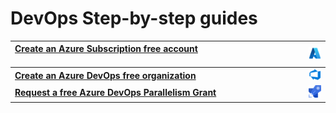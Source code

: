 # DevOps Step-by-step guides
|  [**Create an Azure Subscription free account**](https://github.com/MohamedRadwan-DevOps/DevOps-step-by-step-arabic/blob/main/docs/create-an-azure-subscription-free-account.md) &nbsp;&nbsp;&nbsp;&nbsp;&nbsp;&nbsp;&nbsp;&nbsp;&nbsp;&nbsp;&nbsp;&nbsp;&nbsp;&nbsp;&nbsp;&nbsp;&nbsp;&nbsp;&nbsp;&nbsp;&nbsp;&nbsp;&nbsp;&nbsp;&nbsp;&nbsp;&nbsp;&nbsp;&nbsp;&nbsp;&nbsp;&nbsp;&nbsp;&nbsp;&nbsp;&nbsp;&nbsp;&nbsp;&nbsp;&nbsp;&nbsp;&nbsp;&nbsp;&nbsp;&nbsp;&nbsp;&nbsp;&nbsp;&nbsp;&nbsp;&nbsp;&nbsp;&nbsp;&nbsp;&nbsp;&nbsp;&nbsp;&nbsp;&nbsp;&nbsp;&nbsp;&nbsp;&nbsp;&nbsp;&nbsp;&nbsp;&nbsp;&nbsp;&nbsp;&nbsp;&nbsp;&nbsp;&nbsp;&nbsp;&nbsp;&nbsp;&nbsp;&nbsp;&nbsp;&nbsp;&nbsp;&nbsp;&nbsp;&nbsp;&nbsp;&nbsp;&nbsp;&nbsp;&nbsp;&nbsp;| ![enter image description here](https://raw.githubusercontent.com/MohamedRadwan-DevOps/DevOps-step-by-step-arabic/main/docs/images/icons/azure-50.png) |
| :---| --- |
| [**Create an Azure DevOps free organization**](https://github.com/MohamedRadwan-DevOps/DevOps-step-by-step-arabic/blob/main/docs/create-an-azure-devops-free-organization.md)| ![enter image description here](https://raw.githubusercontent.com/MohamedRadwan-DevOps/DevOps-step-by-step-arabic/main/docs/images/icons/azure-devops-50.png) |
| [**Request a free Azure DevOps Parallelism Grant**](https://github.com/MohamedRadwan-DevOps/DevOps-step-by-step-arabic/blob/main/docs/azure-devops-parallelism-request.md)| ![enter image description here](https://raw.githubusercontent.com/MohamedRadwan-DevOps/DevOps-step-by-step-arabic/main/docs/images/icons/azure_pipelines-2-50.png) |